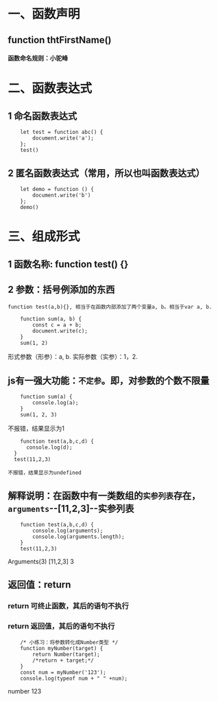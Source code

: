 # 一、函数声明
##  function thtFirstName()
####  函数命名规则：小驼峰

# 二、函数表达式
##  1 命名函数表达式
```
    let test = function abc() {
        document.write('a');
    };
    test()
```
##  2 匿名函数表达式（常用，所以也叫函数表达式）
```
    let demo = function () {
        document.write('b')
    };
    demo()
```

# 三、组成形式
##  1 函数名称: function test() {}
##  2 参数：括号例添加的东西
    function test(a,b){}, 相当于在函数内部添加了两个变量a, b。相当于var a, b.
```
    function sum(a, b) {
        const c = a + b;
        document.write(c);
    }
    sum(1, 2)
```
  形式参数（形参）：a, b.
  实际参数（实参）：1，2.
##  js有一强大功能：`不定参`。即，对参数的个数不限量
```
    function sum(a) {
        console.log(a);
    }
    sum(1, 2, 3)
 ```
  不报错，结果显示为1
  ```
      function test(a,b,c,d) {
        console.log(d);
    }
    test(11,2,3)
  ```
    不报错，结果显示为undefined
##  解释说明：在函数中有一类数组的`实参列表`存在，`arguments`--[11,2,3]--实参列表
```
    function test(a,b,c,d) {
        console.log(arguments);
        console.log(arguments.length);
    }
    test(11,2,3)
```
  Arguments(3) [11,2,3]
  3
 
##  返回值：return
### return 可终止函数，其后的语句不执行
### return 返回值，其后的语句不执行
```
    /* 小练习：将参数转化成Number类型 */
    function myNumber(target) {
        return Number(target);
        /*return + target;*/
    }
    const num = myNumber('123');
    console.log(typeof num + " " +num);
```
  number 123
    
  
  

